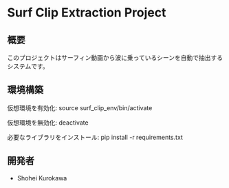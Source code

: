 # Surf Clip Extraction Project
## 概要
このプロジェクトはサーフィン動画から波に乗っているシーンを自動で抽出するシステムです。

## 環境構築
仮想環境を有効化:
source surf_clip_env/bin/activate

仮想環境を無効化:
deactivate


必要なライブラリをインストール:
pip install -r requirements.txt


## 開発者
- Shohei Kurokawa
